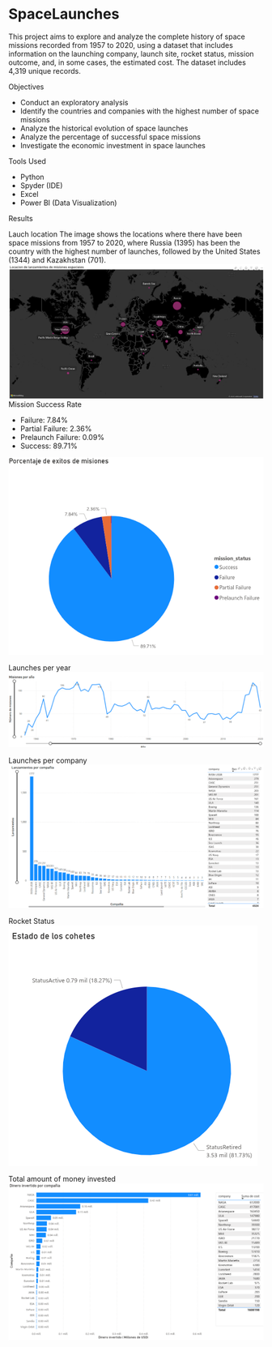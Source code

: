# SpaceLaunches

This project aims to explore and analyze the complete history of space missions recorded from 1957 to 2020, using a dataset that includes information on the launching company, launch site, rocket status, mission outcome, and, in some cases, the estimated cost. The dataset includes 4,319 unique records.

Objectives

- Conduct an exploratory analysis
- Identify the countries and companies with the highest number of space missions
- Analyze the historical evolution of space launches
- Analyze the percentage of successful space missions
- Investigate the economic investment in space launches

Tools Used

- Python
- Spyder (IDE)
- Excel
- Power BI (Data Visualization)

Results

Lauch location
The image shows the locations where there have been space missions from 1957 to 2020, where Russia (1395) has been the country with the highest number of launches, followed by the United States (1344) and Kazakhstan (701).
![Locacion Misiones Espaciales](images/LocacionMisionesEspaciales.png)
Mission Success Rate

- Failure: 7.84%
- Partial Failure: 2.36%
- Prelaunch Failure: 0.09%
- Success: 89.71%

![Porcentaje de exito de las misiones](images/ExitoMisiones.png)

Launches per year
![Misiones por año](images/Misionesxanio.png)

Launches per company
![Lanzamientos por compañia](images/LanzamientosCompania.png)

Rocket Status
![Estado de los cohetes](images/EstadoCohetes.png)

Total amount of money invested
![Total dinero invertido](images/DineroInvertido.png)

